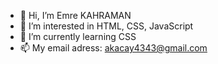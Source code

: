 - 👋 Hi, I’m Emre KAHRAMAN
- 👀 I’m interested in HTML, CSS, JavaScript
- 🌱 I’m currently learning CSS
- 📫 My email adress: akacay4343@gmail.com 

